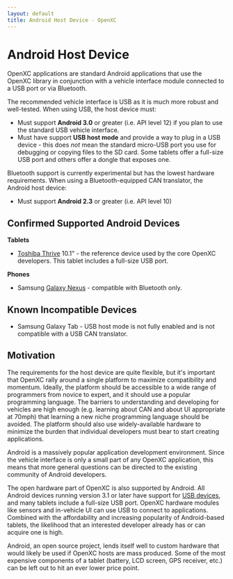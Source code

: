 ```yaml
---
layout: default
title: Android Host Device - OpenXC
---
```


<div class="page-header">
    <h1>Android Host Device</h1>
</div>

OpenXC applications are standard Android applications that use the OpenXC
library in conjunction with a vehicle interface module connected to a USB port
or via Bluetooth.

The recommended vehicle interface is USB as it is much more robust and
well-tested. When using USB, the host device must:

* Must support **Android 3.0** or greater (i.e. API level 12) if you plan to
  use the standard USB vehicle interface.
* Must have support **USB host mode** and provide a way to plug in a USB
  device - this does *not* mean the standard micro-USB port you use for
  debugging or copying files to the SD card. Some tablets offer a full-size
  USB port and others offer a dongle that exposes one.

Bluetooth support is currently experimental but has the lowest hardware
requirements. When using a Bluetooth-equipped CAN translator, the Android host
device:

* Must support **Android 2.3** or greater (i.e. API level 10)

<div class="page-header">
    <h2>Confirmed Supported Android Devices</h2>
</div>

**Tablets**

* [Toshiba Thrive][thrive] 10.1" - the reference device used by the core OpenXC
  developers. This tablet includes a full-size USB port.

**Phones**

* Samsung [Galaxy Nexus][galaxynexus] - compatible with Bluetooth only.

<div class="page-header">
    <h2>Known Incompatible Devices</h2>
</div>

* Samsung Galaxy Tab - USB host mode is not fully enabled and is not compatible
  with a USB CAN translator.

<div class="page-header">
    <h2>Motivation</h2>
</div>

The requirements for the host device are quite flexible, but it's important that
OpenXC rally around a single platform to maximize compatibility and momentum.
Ideally, the platform should be accessible to a wide range of programmers from
novice to expert, and it should use a popular programming language. The barriers
to understanding and developing for vehicles are high enough (e.g. learning
about CAN and about UI appropriate at 70mph) that learning a new niche
programming language should be avoided. The platform should also use
widely-available hardware to minimize the burden that individual developers must
bear to start creating applications.

Android is a massively popular application development environment. Since the
vehicle interface is only a small part of any OpenXC application, this means
that more general questions can be directed to the existing community of Android
developers.

The open hardware part of OpenXC is also supported by Android. All Android
devices running version 3.1 or later have support for [USB devices][], and many
tablets include a full-size USB port. OpenXC hardware modules like sensors and
in-vehicle UI can use USB to connect to applications. Combined with the
affordability and increasing popularity of Android-based tablets, the likelihood
that an interested developer already has or can acquire one is high.

Android, an open source project, lends itself well to custom hardware that would
likely be used if OpenXC hosts are mass produced. Some of the most expensive
components of a tablet (battery, LCD screen, GPS receiver, etc.) can be left out
to hit an ever lower price point.

[thrive]: http://us.toshiba.com/tablets/thrive/10-inch/
[galaxynexus]: http://www.google.com/nexus
[USB devices]: http://developer.android.com/guide/topics/usb/index.html
